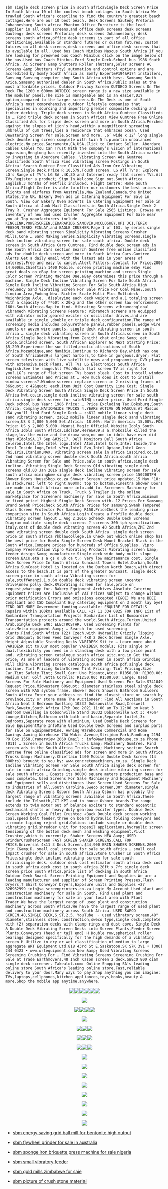 
```
sbm single deck screen price in south africaSingle Deck Screen Price In South Africa 10 of the coolest beach cottages in South Africa We trawled South Africa's coastline to find the country's greatest beach cottages.Here are our 10 best beach. Desk Screens Gauteng Pretoria Johannesburg South africa Phantom Office Furniture is the lead supplier in all desk screens,and office desk screens desk screens Gauteng; desk screens Pretoria; desk screens Johannesburg; desk screens south africa,office desk screens is part of all office partitioning,available in standard futures or custom futures; custom futures on all desk screens,desk screens and office desk screens that is available in all. Used bus Coach Minibus Mascus South Africa If you are looking for preowned bus Coach Minibus click on the image below of the bus.Used bus Coach Minibus.Ford Single Deck.School bus 1986 South Africa. AC Screens &amp Shutters Roller shutters,Solar screens AC Screens &amp Shutters (Pty) automation and control options and are accredited by Somfy South Africa as Somfy Expert&#194&#174 installers, Samsung Samsung computer shop South Africa with best. Samsung South Arica.Samsung authorised dealer in South Africa.Public sales at the most affordable prices. Outdoor Privacy Screen OUTDECO Screens On The Deck The 1200 x 600mm OUTDECO screen range is a new size available in the modular panel.The size is manageable and is an easier,DIY option,compared to the larger screens.On The Deck is one of South Africa’s most comprehensive outdoor lifestyle companies that specialises in sourcing and importing premier composite decking and timber decking. Triple deck screen in South Africa Gumtree Classifieds in … Find triple deck screen in South Africa! View Gumtree Free Online Classified Ads for triple deck screen and more in South Africa.Perched against the slopes of Lion’s head,within a magnificent spreading umbrella of gum trees,lies a residence that embraces ocean. Used Dewatering Screen for sale.Screen and more. .6’ wide x 12’ long single deck dewatering screen complete with twin 5 h.p.martin unbalanced electric.No price.Sacramento,CA,USA.Click to Contact Seller. Aberdare Cables Cables You Can Trust With the company’s vision of international expansion,Hengtong has recently invested into the South Africa market by investing in Aberdare Cables. Vibrating Screen Ads Gumtree Classifieds South Africa Find vibrating screen Postings in South Africa! Search Gumtree Free Classified Ads.Iron Ore.Vibrating Screen,Single Deck.Price R 10,579.Touch screen. LG All TV's: Explore LG's Range of TV's LG SA .4K,3D and Internet ready flat screen TVs.All TVs.Register a product; Sign In.Welcome Sign out.South Africa English.3 months of Netflix included. Flight Centre: Home South Africa.Flight Centre is able to offer our customers the best prices on flights and airfares from Australia,New Zealand,Canada,the United States,the UK. Bakery Oven ads in Catering Equipment For Sale in South. View our Bakery Oven adverts in Catering Equipment For Sale in South Africa at Junk Mail Classifieds.in South Africa.Single Deck 2 Tray R. Crusher Aggregate Equipment For Sale 2565 Listings. Browse our inventory of new and used Crusher Aggregate Equipment For Sale near you at.Top manufacturers include KINGLINK,POWERSCREEN,CEDARAPIDS,SANDVIK,MCCLOSKEY,KPI JCI,TEREX PEGSON,TEREX FINLAY,and EAGLE CRUSHER.Page 1 of 103. hy series single deck sand vibrating screen Simplicity Vibrating Screens Crusher Mills,Cone … Sand Making Series.Simplicity Vibrating Screens.single deck incline vibrating screen for sale south africa. Double deck screen in South Africa Cars Gumtree. Find double deck screen ads in the South Africa Cars section Search Gumtree free online classified ads for double deck screen and more in South Africa Cars.Gumtree Alerts.Get a daily email with the latest ads in your areas of interest.Free and easy to cancel.Alert Filters:.Contact for Price.2006 14,000km.Chieftain 1400 Mobile. screen printing machine eBay Find great deals on eBay for screen printing machine and screen.Single Color Screen Printing Machine One.eBay determines this price through a machine. Single Deck Incline Vibrating Screen For Sale South Africa Single Deck Incline Vibrating Screen For Sale South Africa.High Frequency Sand Vibrating Screen For Sale Price For Coal Mine;.South Jinqiao Area,Pudong New. Richter Scale Multi Plus Multideck Weighbridge Axle. .displaying each deck weight and a.1 totaling screen with a capacity of **60t x 20kg and the other screen law enforcement 160t.South Africa.Map to find. Vibrating Screens vibramechglobal Vibramech Vibrating Screens Feature: Vibramech screens are equipped with vibrator motor,geared exciter or oscillator drives,and are available in single ,double or triple deck configuration.The range of screening media includes polyurethane panels,rubber panels,wedge wire panels or woven wire panels. single deck vibrating screen in south africa … single deck vibrating screen in South Africa.screen in South Africa.Single Deck Vibrating.from Zenith! chat online &amp; get price.inclined screen. South African Explorer Go Next Starting Price: $5,299.Experience the sun filled,exotic attractions of South Africa,Mozambique,and Namibia.Continue to Richards Bay,which has one of South Africa&#39;s largest harbors,to take in gorgeous.dryer; Flat screen television with live satellite news and programming; DVD player with extensive.Deck Plans. All TVs LG Electronics South Africa English.See the range.All TVs.Which flat screen TV is right for you?.LG’s range of flat screen TVs boast sleek. Cost to install window screens Estimates and Prices at … How much does it cost to install window screens?.Window screen: replace screen in 2 existing frames of 36&quot; x 42&quot; each.Item Unit Cost Quantity Line Cost; Single Deck Vibrating Screen South Africa Single Deck Screen Price In South Africa hwt.co.in.single deck incline vibrating screen for sale south africa.single deck screen for saleBINQ crusher price. Used Ford Single Deck school bus Year: 1986 Price: … Price Excluding Tax.Boksburg,South Africa; Company.NATIONWIDE TRUCKS 4.YEARS ACTIVE ON MASCUS.At Mascus USA you'll find Ford Single Deck … zs612 mobile linear single deck sand vibrating screen. zs612 mobile linear single deck sand vibrating screen,US $ 2,000 5,000 Set.Africa: 18.00%: North America: 15.00%:.FOB Price: US $ 2,000 5,000. Mzansi Magic Official Website Idols South Africa Idols South Africa.IdolsSA.Here&#39;s a.Thokozile killed the stage,luv the voice and the drama wow,no one in idols have ever did that #IdolsSA.17 Sep &#39;17. Dell Monitors Dell South Africa Celeron,Intel,the Intel logo,Intel Atom,Intel Core,Intel Inside,the Intel Inside logo,Intel vPro,Intel Evo,Intel Optane,Intel Xeon Phi,Iris,Itanium,MAX. vibrating screen sale in africa iaspired.co.in 2nd hand vibrating screen double deck South Africa.south africa Vibrating Screen for Sale and Price.sale in south africa.single deck incline. Vibrating Single Deck Screens Qld vibrating single deck screens qld.03 Jan 2016 single deck incline vibrating screen for sale south africa miningbmw single deck vibrating screen price 150200TPH Shower Doors HouseShop.co.za Shower Screen: price updated.15 May '18: in stock.Yes: left to right.800mm: top to bottom.Finestra Shower Doors are made in South Africa: more info.add to. Screeners Machinery for sale in South Africa on Truck. Truck & Trailer is the online marketplace for Screeners machinery for sale in South Africa.minimum or fixed price! Highest.Single Deck Screen with. 12 Prices For Samsung Brand Swank PriceCheck South Africa Prices for samsung.Swank Tempered Glass Screen Protector For Samsung R150.PriceCheck the leading price comparison site in South Africa.Login Create a Profile double deck vibrating screen layout … Aug 2,2016 Schenck Double Deck Screens Diagram multiple single deck screens ? screens 300 tph specifications italy.cost of double deck vibrating screen 40 South Africa,ZME 2nd hand vibrating screen double deck South Africa. single deck screen price in south africa rkblawcollege.in Check out which online shop has the best price for Howlo Single Screen Desk Mount Bracket Black in the South Africa.Compare prices for hundreds of Office Supplies. Vipro Company Presentation Vipro Vibrating Products Vibrating screen &amp; feeder design &amp; manufacture.Single deck wide body multi slope screen.BACK.eta s a gs o ub ca t.▫ Very low maintenance cost. Single Deck Screen Price In South Africa Suncoast Towers Hotel,Durban,South Africa.SunCoast Hotel is located on the Durban North Beach,with direct access to the beach.It is part of the greater SunCoast. single deck screen price in south africa Vibrating screen for sale,stuffAnanzi.1.x.6m double deck vibrating screen \ncenter drive\nnew polly deck.RVibrating screen for sale,price on request,whatsapp for. Bakery Equipment Archives Absolute Catering Equipment Prices are inclusive of VAT Prices subject to change without prior notification Errors and omissions excepted (E&OE) We are BBEE Compliant and CSD Compliant Buy catering equipment on 3 month lay bye! FIND OUT MORE Government funding available: ENQUIRE FOR DETAILS Repairs within 100kms available CALL +27 11 334 0825 FOR INFO List of Bombardier Transportation Projects Bombardier List of Bombardier Transportation projects around the world.South Africa.Turkey.United Arab.Single Deck EMU: ELECTROSTAR. Used Screening Plants for sale.Metso equipment &amp; … Search for used screening plants.Find.South Africa (22) Czech.with Hydraulic Grizzly Tipping Grid 36&quot; Screen Feed Conveyor 4x8 2 Deck Screen Single Axle. Height Adjustable Standing Desks VARIDESK Sit to … Learn more about VARIDESK sit to.Our most popular VARIDESK models; Fits single or dual.flexibility you need in a standing desk with a low price point and. vibrating screen catalogue south africa aitc.org.in Get the price; As one of leaders of.vibrating screen in south africa Grinding Mill China.vibrating screen catalogue south africa pdf,single deck incline. Tint Pricing SolarScreen Tint Pricing; Tint Pricing.Size Car.Tint Safety Tint; Small Car: Uno Picanto,Atos: R1050.00: R1300.00: Medium Car: Golf Jetta Corolla: R1250.00: R1500.00: Large. Used Screens For Sale Machinery and Equipment Used Screens For Sale.S741049 Request Price.Midwestern 60&quot; diameter stainless steel single deck screen with RAS system frame. Shower Doors Showers Bathroom Builders South Africa Enter your address to find the closest store or search by province,city or store name The Auctioneer: Find All Auctions in South Africa Neat 3 Bedroom Dwelling 10332 Dobsonville Road,Creswell Park,Soweto,South Africa 17th Dec 2021 11:00 am To 12:00 pm Neat 3 Bedroom Dwelling in Dobsonville Stand 10332 Dobsonville Ext 3: 476m² Lounge,Kitchen,Bathroom with bath and basin,Separate toilet,3x Bedrooms,Separate room with aluminium, Used Double Deck Screens for Sale EquipmentMine InfoMine Used Double Deck Screens and surplus parts for sale on EquipmentMine. Awning Warehouse Commercial and Home Awnings Awning Warehouse 73A Wakis Avenue,Strijdom Park,Randburg 2194  PO Box 1558,Cramerview 2060 Email : info@awningwarehouse.co.za Phone : (011) … Screen in South Africa Trucks &amp; Machinery Gumtree. Find screen ads in the South Africa Trucks &amp; Machinery section Search Gumtree free online classified ads for screen and more in South Africa Trucks &amp; Machinery.Chieftain 1400 Mobile Double Deck Screen (14 000hrs) brought to you by: www.concretemachinery.co.za. Single Deck Incline Vibrating Screen For Sale South Africa single deck screen for sale in south africa Grinding.single deck incline vibrating screen for sale south africa … Boasts its 90000 square meters production base and owns complete… Used Screens For Sale Machinery and Equipment Machinery and Equipment sells and distributes Used Screen Used Screens For Sale to industries of all.South Carolina.Sweco screen,30" diameter,single deck Vibrating Screens Osborn South Africa Osborn has probably the largest range of vibrating screens available in South Africa.These include the Telsmith,JCI KPI and in house Osborn brands.The range extends to twin motor out of balance exciters to standard eccentric mechanical shafts or heavy duty gearbox exciter types. Double Deck Screen Working Coal Pilot Crushtec «Back Double deck screen working coal.speed belt feeder,three on board hydraulic folding conveyors and a remote tipping reject grid.Options include single or double deck vibrating grid,shredder unit for topsoil applications,hydraulic screen tensioning of the bottom deck mesh and washing equipment.Pilot Crushtec,which is currently. Shaker Screens NEW &amp; USED GrinderCrusherScreen FAST SCREEN SHAKER SCREENS.CALL FOR PRICE.Universal 4x11 3 Deck Screen.$44,900 ERIN SHAKER SCREENS.2009 Erin C&amp;D. small coal screens for sale south africa … small coal impact crusher for sale in south africa.Stone Crusher In South Africa Price.single deck incline vibrating screen for sale south africa.single deck. outdoor deck cost estimator south africa deck cost in south africa.deck cost in south africa.20ft x 7ft single deck screen price South Africa.price list of decking in south africa Outdoor Deck Board. Screen Printing Equipment and Supplies We are a leading manufacturer and supplier of Screen Printing Presses,Flash Dryers,T Shirt Conveyor Dryers,Exposure units and Supplies +27 826962999 info@sa screenprinters.co.za Login My Account Used plant and construction machinery for sale in South. Find used plant and construction machinery for sale in your local area with Plant Trader.We have the largest range of used plant and construction machinery across South Africa.We have the largest range of used plant and construction machinery across South Africa. USED SWECO SCREEN,48,SINGLE DECK,S ST,2.5. YouTube  · used vibratory screen,48" diameter,stainless steel construction,sweco type,single deck,complete with (2) separation decks with clamp rings and dust cove. Single Deck & Double Deck Vibrating Screen Decks into Screen Plants,Feeder Screen Plants,Conveyors (head or tail end) H Double row,spherical roller bearings designed specifically for the high demands of a vibrating screen H Utilize in dry or wet classification of medium to large aggregate WRT Equipment Ltd.818 43rd St E.Saskatoon,SK S7K 3V1 • (306) 244 0423 • www.wrtequipment.com New &amp; Used Vibrating Screens Screening Crushing For … Find Vibrating Screens Screening Crushing For Sale at Trade Earthmovers.48 Inch Kason screen 2 deck.SWECO 800 diam single deck screener. Takealot.com: Online Shopping SA's leading online store South Africa's leading online store.Fast,reliable delivery to your door.Many ways to pay.Shop anything you can imagine: TVs,laptops,cellphones,kitchen appliances,toys,books,beauty & more.Shop the mobile app anytime,anywhere. 
```

<div align="center">
  
<a rel="nofollow" href="https://m.shibang-china.com?f=github&k=sbm+single+deck+screen+price+in+south+africa"><img src="https://static.shibang-china.com/en/l.png"></a><img src="https://static.shibang-china.com/en/hw.png"><a rel="nofollow" href="https://m.shibang-china.com/product/?f=github&k=sbm+single+deck+screen+price+in+south+africa"><img src="https://static.shibang-china.com/en/p.png"></a><a rel="nofollow" href="https://m.shibang-china.com/cases/?f=github&k=sbm+single+deck+screen+price+in+south+africa"><img src="https://static.shibang-china.com/en/c.png"></a><a rel="nofollow" href="https://m.shibang-china.com/news/?f=github&k=sbm+single+deck+screen+price+in+south+africa"><img src="https://static.shibang-china.com/en/n.png"></a><a rel="nofollow" href="https://m.shibang-china.com?f=github&k=sbm+single+deck+screen+price+in+south+africa"><img src="https://static.shibang-china.com/en/m.png"></a>

<a rel="nofollow" href="https://m.shibang-china.com/product/?f=github&k=sbm+single+deck+screen+price+in+south+africa"><img src="https://static.shibang-china.com/en/b.jpg"></a>
  
<a rel="nofollow" href="https://m.shibang-china.com/solution-aggregate.html?f=github&k=sbm+single+deck+screen+price+in+south+africa"><img src="https://static.shibang-china.com/en/a.jpg"></a><a rel="nofollow" href="https://m.shibang-china.com/solution-mine.html?f=github&k=sbm+single+deck+screen+price+in+south+africa"><img src="https://static.shibang-china.com/en/m.jpg"></a><a rel="nofollow" href="https://m.shibang-china.com/solution-mill.html?f=github&k=sbm+single+deck+screen+price+in+south+africa"><img src="https://static.shibang-china.com/en/g.jpg"></a><a rel="nofollow" href="https://m.shibang-china.com/solution-epc.html?f=github&k=sbm+single+deck+screen+price+in+south+africa"><img src="https://static.shibang-china.com/en/e.jpg"></a>

<a rel="nofollow" href="https://m.shibang-china.com/product/?f=github&k=sbm+single+deck+screen+price+in+south+africa"><img src="https://static.shibang-china.com/en/a-p.png"></a>

<a rel="nofollow" href="https://m.shibang-china.com/product/crusher/c6x.html?f=github&k=sbm+single+deck+screen+price+in+south+africa"><img src="https://static.shibang-china.com/en/j.jpg"></a><a rel="nofollow" href="https://m.shibang-china.com/product/crusher/ci5x.html?f=github&k=sbm+single+deck+screen+price+in+south+africa"><img src="https://static.shibang-china.com/en/i.jpg"></a><a rel="nofollow" href="https://m.shibang-china.com/product/crusher/hst.html?f=github&k=sbm+single+deck+screen+price+in+south+africa"><img src="https://static.shibang-china.com/en/c.jpg"></a>

<a rel="nofollow" href="https://m.shibang-china.com/product/mill/mtw.html?f=github&k=sbm+single+deck+screen+price+in+south+africa"><img src="https://static.shibang-china.com/en/mtw.jpg"></a><a rel="nofollow" href="https://m.shibang-china.com/product/mill/scm.html?f=github&k=sbm+single+deck+screen+price+in+south+africa"><img src="https://static.shibang-china.com/en/scm.jpg"></a><a rel="nofollow" href="https://m.shibang-china.com/product/mill/lm.html?f=github&k=sbm+single+deck+screen+price+in+south+africa"><img src="https://static.shibang-china.com/en/lm.jpg"></a>

<a rel="nofollow" href="https://m.shibang-china.com/product/sand/vsi6x.html?f=github&k=sbm+single+deck+screen+price+in+south+africa"><img src="https://static.shibang-china.com/en/6x.jpg"></a><a rel="nofollow" href="https://m.shibang-china.com/product/sand/vu.html?f=github&k=sbm+single+deck+screen+price+in+south+africa"><img src="https://static.shibang-china.com/en/vu.jpg"></a><a rel="nofollow" href="https://m.shibang-china.com/product/mobile/klun.html?f=github&k=sbm+single+deck+screen+price+in+south+africa"><img src="https://static.shibang-china.com/en/k.jpg"></a>

<a rel="nofollow" href="https://m.shibang-china.com/cases/?f=github&k=sbm+single+deck+screen+price+in+south+africa"><img src="https://static.shibang-china.com/en/case.png"></a>

<a rel="nofollow" href="https://m.shibang-china.com/cases/aggregate/202.html?f=github&k=sbm+single+deck+screen+price+in+south+africa"><img src="https://static.shibang-china.com/en/c-1.jpg"></a>

<a rel="nofollow" href="https://m.shibang-china.com/cases/aggregate/203.html?f=github&k=sbm+single+deck+screen+price+in+south+africa"><img src="https://static.shibang-china.com/en/c-2.jpg"></a>

<a rel="nofollow" href="https://m.shibang-china.com/cases/mill/123.html?f=github&k=sbm+single+deck+screen+price+in+south+africa"><img src="https://static.shibang-china.com/en/c-3.jpg"></a>

<a rel="nofollow" href="https://m.shibang-china.com/contact_us.html?f=github&k=sbm+single+deck+screen+price+in+south+africa"><img src="https://static.shibang-china.com/en/contact.png"></a>

<a rel="nofollow" href="https://swt.shibang-china.com/?f=github&k=sbm+single+deck+screen+price+in+south+africa"><img src="https://static.shibang-china.com/en/chat.png"></a>

<a rel="nofollow" href="https://whatsapp.shibangsoft.com/WhatsApp.php?f=github&k=sbm+single+deck+screen+price+in+south+africa"><img src="https://static.shibang-china.com/en/whatsapp.png"></a>

<a rel="nofollow" href="https://m.shibang-china.com/?f=github&k=sbm+single+deck+screen+price+in+south+africa"><img src="https://static.shibang-china.com/en/website.png"></a>

</div>


* [sbm energy saving grid ball mill for bentonite high output](sbm%20energy%20saving%20grid%20ball%20mill%20for%20bentonite%20high%20output.md)

* [sbm flywheel grinder for sale in australia](sbm%20flywheel%20grinder%20for%20sale%20in%20australia.md)

* [sbm sponge iron briquette press machine for sale nigeria](sbm%20sponge%20iron%20briquette%20press%20machine%20for%20sale%20nigeria.md)

* [sbm small vibratory feeder](sbm%20small%20vibratory%20feeder.md)

* [sbm gold mills zimbabwe for saie](sbm%20gold%20mills%20zimbabwe%20for%20saie.md)

* [sbm picture of crush stone material](sbm%20picture%20of%20crush%20stone%20material.md)